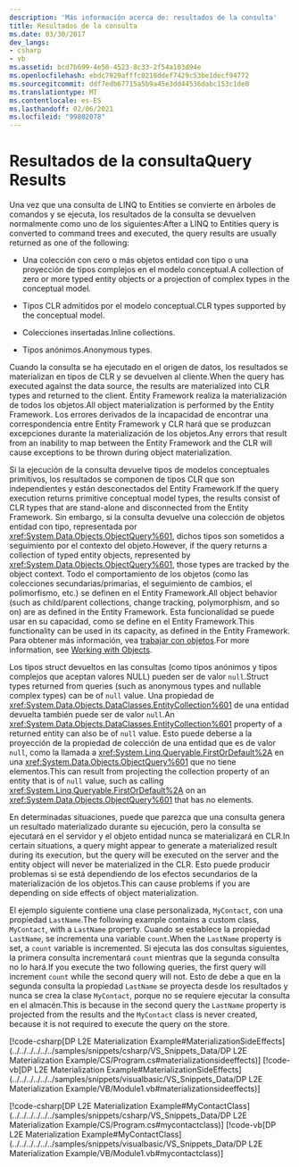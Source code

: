 ```yaml
---
description: 'Más información acerca de: resultados de la consulta'
title: Resultados de la consulta
ms.date: 03/30/2017
dev_langs:
- csharp
- vb
ms.assetid: bcd7b699-4e50-4523-8c33-2f54a103d94e
ms.openlocfilehash: ebdc7929afffc0218ddef7429c53be1decf94772
ms.sourcegitcommit: ddf7edb67715a5b9a45e3dd44536dabc153c1de0
ms.translationtype: MT
ms.contentlocale: es-ES
ms.lasthandoff: 02/06/2021
ms.locfileid: "99802078"
---
```

# <a name="query-results"></a><span data-ttu-id="8b087-103">Resultados de la consulta</span><span class="sxs-lookup"><span data-stu-id="8b087-103">Query Results</span></span>

<span data-ttu-id="8b087-104">Una vez que una consulta de LINQ to Entities se convierte en árboles de comandos y se ejecuta, los resultados de la consulta se devuelven normalmente como uno de los siguientes:</span><span class="sxs-lookup"><span data-stu-id="8b087-104">After a LINQ to Entities query is converted to command trees and executed, the query results are usually returned as one of the following:</span></span>  
  
- <span data-ttu-id="8b087-105">Una colección con cero o más objetos entidad con tipo o una proyección de tipos complejos en el modelo conceptual.</span><span class="sxs-lookup"><span data-stu-id="8b087-105">A collection of zero or more typed entity objects or a projection of complex types in the conceptual model.</span></span>  
  
- <span data-ttu-id="8b087-106">Tipos CLR admitidos por el modelo conceptual.</span><span class="sxs-lookup"><span data-stu-id="8b087-106">CLR types supported by the conceptual model.</span></span>  
  
- <span data-ttu-id="8b087-107">Colecciones insertadas.</span><span class="sxs-lookup"><span data-stu-id="8b087-107">Inline collections.</span></span>  
  
- <span data-ttu-id="8b087-108">Tipos anónimos.</span><span class="sxs-lookup"><span data-stu-id="8b087-108">Anonymous types.</span></span>  
  
 <span data-ttu-id="8b087-109">Cuando la consulta se ha ejecutado en el origen de datos, los resultados se materializan en tipos de CLR y se devuelven al cliente.</span><span class="sxs-lookup"><span data-stu-id="8b087-109">When the query has executed against the data source, the results are materialized into CLR types and returned to the client.</span></span> <span data-ttu-id="8b087-110">Entity Framework realiza la materialización de todos los objetos.</span><span class="sxs-lookup"><span data-stu-id="8b087-110">All object materialization is performed by the Entity Framework.</span></span> <span data-ttu-id="8b087-111">Los errores derivados de la incapacidad de encontrar una correspondencia entre Entity Framework y CLR hará que se produzcan excepciones durante la materialización de los objetos.</span><span class="sxs-lookup"><span data-stu-id="8b087-111">Any errors that result from an inability to map between the Entity Framework and the CLR will cause exceptions to be thrown during object materialization.</span></span>
  
 <span data-ttu-id="8b087-112">Si la ejecución de la consulta devuelve tipos de modelos conceptuales primitivos, los resultados se componen de tipos CLR que son independientes y están desconectados del Entity Framework.</span><span class="sxs-lookup"><span data-stu-id="8b087-112">If the query execution returns primitive conceptual model types, the results consist of CLR types that are stand-alone and disconnected from the Entity Framework.</span></span> <span data-ttu-id="8b087-113">Sin embargo, si la consulta devuelve una colección de objetos entidad con tipo, representada por <xref:System.Data.Objects.ObjectQuery%601>, dichos tipos son sometidos a seguimiento por el contexto del objeto.</span><span class="sxs-lookup"><span data-stu-id="8b087-113">However, if the query returns a collection of typed entity objects, represented by <xref:System.Data.Objects.ObjectQuery%601>, those types are tracked by the object context.</span></span> <span data-ttu-id="8b087-114">Todo el comportamiento de los objetos (como las colecciones secundarias/primarias, el seguimiento de cambios, el polimorfismo, etc.) se definen en el Entity Framework.</span><span class="sxs-lookup"><span data-stu-id="8b087-114">All object behavior (such as child/parent collections, change tracking, polymorphism, and so on) are as defined in the Entity Framework.</span></span> <span data-ttu-id="8b087-115">Esta funcionalidad se puede usar en su capacidad, como se define en el Entity Framework.</span><span class="sxs-lookup"><span data-stu-id="8b087-115">This functionality can be used in its capacity, as defined in the Entity Framework.</span></span> <span data-ttu-id="8b087-116">Para obtener más información, vea [trabajar con objetos](../working-with-objects.md).</span><span class="sxs-lookup"><span data-stu-id="8b087-116">For more information, see [Working with Objects](../working-with-objects.md).</span></span>
  
 <span data-ttu-id="8b087-117">Los tipos struct devueltos en las consultas (como tipos anónimos y tipos complejos que aceptan valores NULL) pueden ser de valor `null`.</span><span class="sxs-lookup"><span data-stu-id="8b087-117">Struct types returned from queries (such as anonymous types and nullable complex types) can be of `null` value.</span></span> <span data-ttu-id="8b087-118">Una propiedad de <xref:System.Data.Objects.DataClasses.EntityCollection%601> de una entidad devuelta también puede ser de valor `null`.</span><span class="sxs-lookup"><span data-stu-id="8b087-118">An <xref:System.Data.Objects.DataClasses.EntityCollection%601> property of a returned entity can also be of `null` value.</span></span> <span data-ttu-id="8b087-119">Esto puede deberse a la proyección de la propiedad de colección de una entidad que es de valor `null`, como la llamada a <xref:System.Linq.Queryable.FirstOrDefault%2A> en una <xref:System.Data.Objects.ObjectQuery%601> que no tiene elementos.</span><span class="sxs-lookup"><span data-stu-id="8b087-119">This can result from projecting the collection property of an entity that is of `null` value, such as calling <xref:System.Linq.Queryable.FirstOrDefault%2A> on an <xref:System.Data.Objects.ObjectQuery%601> that has no elements.</span></span>  
  
 <span data-ttu-id="8b087-120">En determinadas situaciones, puede que parezca que una consulta genera un resultado materializado durante su ejecución, pero la consulta se ejecutará en el servidor y el objeto entidad nunca se materializará en CLR.</span><span class="sxs-lookup"><span data-stu-id="8b087-120">In certain situations, a query might appear to generate a materialized result during its execution, but the query will be executed on the server and the entity object will never be materialized in the CLR.</span></span> <span data-ttu-id="8b087-121">Esto puede producir problemas si se está dependiendo de los efectos secundarios de la materialización de los objetos.</span><span class="sxs-lookup"><span data-stu-id="8b087-121">This can cause problems if you are depending on side effects of object materialization.</span></span>  
  
 <span data-ttu-id="8b087-122">El ejemplo siguiente contiene una clase personalizada, `MyContact`, con una propiedad `LastName`.</span><span class="sxs-lookup"><span data-stu-id="8b087-122">The following example contains a custom class, `MyContact`, with a `LastName` property.</span></span> <span data-ttu-id="8b087-123">Cuando se establece la propiedad `LastName`, se incrementa una variable `count`.</span><span class="sxs-lookup"><span data-stu-id="8b087-123">When the `LastName` property is set, a `count` variable is incremented.</span></span> <span data-ttu-id="8b087-124">Si ejecuta las dos consultas siguientes, la primera consulta incrementará `count` mientras que la segunda consulta no lo hará.</span><span class="sxs-lookup"><span data-stu-id="8b087-124">If you execute the two following queries, the first query will increment `count` while the second query will not.</span></span> <span data-ttu-id="8b087-125">Esto de debe a que en la segunda consulta la propiedad `LastName` se proyecta desde los resultados y nunca se crea la clase `MyContact`, porque no se requiere ejecutar la consulta en el almacén.</span><span class="sxs-lookup"><span data-stu-id="8b087-125">This is because in the second query the `LastName` property is projected from the results and the `MyContact` class is never created, because it is not required to execute the query on the store.</span></span>  
  
 [!code-csharp[DP L2E Materialization Example#MaterializationSideEffects](../../../../../../samples/snippets/csharp/VS_Snippets_Data/DP L2E Materialization Example/CS/Program.cs#materializationsideeffects)]
 [!code-vb[DP L2E Materialization Example#MaterializationSideEffects](../../../../../../samples/snippets/visualbasic/VS_Snippets_Data/DP L2E Materialization Example/VB/Module1.vb#materializationsideeffects)]  
  
 [!code-csharp[DP L2E Materialization Example#MyContactClass](../../../../../../samples/snippets/csharp/VS_Snippets_Data/DP L2E Materialization Example/CS/Program.cs#mycontactclass)]
 [!code-vb[DP L2E Materialization Example#MyContactClass](../../../../../../samples/snippets/visualbasic/VS_Snippets_Data/DP L2E Materialization Example/VB/Module1.vb#mycontactclass)]
